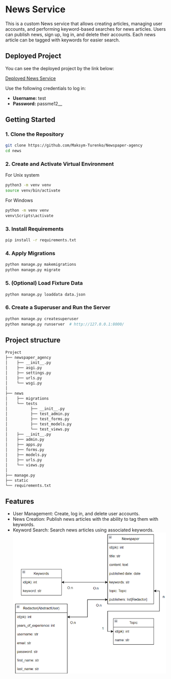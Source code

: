 # News Service

This is a custom News service that allows creating articles, managing user accounts, and performing keyword-based searches for news articles. Users can publish news, sign up, log in, and delete their accounts. Each news article can be tagged with keywords for easier search.

## Deployed Project

You can see the deployed project by the link below:

[Deployed News Service](https://newspaper-agency-g8xo.onrender.com)

Use the following credentials to log in:

- **Username:** test
- **Password:** passme12__

## Getting Started

### 1. Clone the Repository

```bash
git clone https://github.com/Maksym-Turenko/Newspaper-agency
cd news
```
### 2. Create and Activate Virtual Environment
For Unix system
```bash
python3 -m venv venv
source venv/bin/activate
```
For Windows
```bash
python -m venv venv
venv\Scripts\activate
```
### 3. Install Requirements
```bash
pip install -r requirements.txt
```
### 4. Apply Migrations
```bash
python manage.py makemigrations
python manage.py migrate
```
### 5. (Optional) Load Fixture Data
```bash
python manage.py loaddata data.json
```
### 6. Create a Superuser and Run the Server
```bash
python manage.py createsuperuser
python manage.py runserver  # http://127.0.0.1:8000/
```
## Project structure
```plaintext
Project
├── newspaper_agency
│    ├── __init__.py
│    ├── asgi.py
│    ├── settings.py
│    ├── urls.py
│    └── wsgi.py
│
├── news
│    ├── migrations
│    └── tests
│          ├── __init__.py
│          ├── test_admin.py
│          ├── test_forms.py
│          ├── test_models.py
│          └── test_views.py
│    ├── __init__.py
│    ├── admin.py
│    ├── apps.py
│    ├── forms.py
│    ├── models.py
│    ├── urls.py
│    └── views.py
│
├── manage.py
├── static
└── requirements.txt
```
## Features
* User Management: Create, log in, and delete user accounts.
* News Creation: Publish news articles with the ability to tag them with keywords.
* Keyword Search: Search news articles using associated keywords.
![img.png](img.png)
